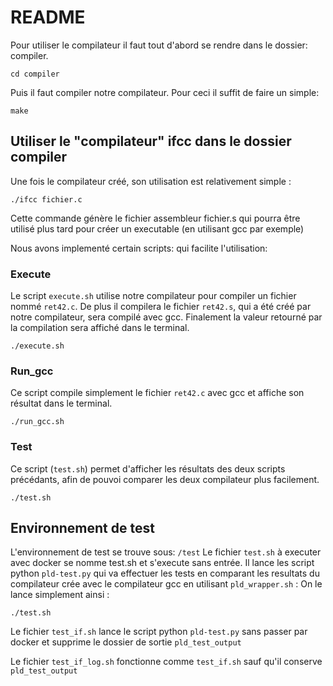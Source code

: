 # README 

Pour utiliser le compilateur il faut tout d'abord se rendre dans le dossier: compiler. 
```
cd compiler
```
Puis il faut compiler notre compilateur. Pour ceci il suffit de faire un simple: 
```
make
```

## Utiliser le "compilateur" ifcc dans le dossier compiler
Une fois le compilateur créé, son utilisation est relativement simple :
```
./ifcc fichier.c
```
Cette commande génère le fichier assembleur fichier.s qui pourra être utilisé plus tard pour créer un executable (en utilisant gcc par exemple)

Nous avons implementé certain scripts: qui facilite l'utilisation:
### Execute
Le script `execute.sh` utilise notre compilateur pour compiler un fichier nommé `ret42.c`. De plus il compilera le fichier `ret42.s`, qui a été créé par notre compilateur, sera compilé avec gcc. Finalement la valeur retourné par la compilation sera affiché dans le terminal. 
```
./execute.sh
```
### Run_gcc
Ce script compile simplement le fichier `ret42.c` avec gcc et affiche son résultat dans le terminal. 
```
./run_gcc.sh
```

### Test
Ce script (`test.sh`) permet d'afficher les résultats des deux scripts précédants, afin de pouvoi comparer les deux compilateur plus facilement. 
```
./test.sh
```

## Environnement de test
L'environnement de test se trouve sous: 
`/test`
Le fichier `test.sh` à executer avec docker se nomme test.sh et s'execute sans entrée.
Il lance les script python `pld-test.py` qui va effectuer les tests en comparant les resultats du compilateur crée avec le compilateur gcc en utilisant `pld_wrapper.sh`  :
On le lance simplement ainsi : 
```
./test.sh 
```

Le fichier `test_if.sh` lance le script python `pld-test.py` sans passer par docker et supprime le dossier de sortie `pld_test_output`

Le fichier `test_if_log.sh` fonctionne comme `test_if.sh` sauf qu'il conserve `pld_test_output`
